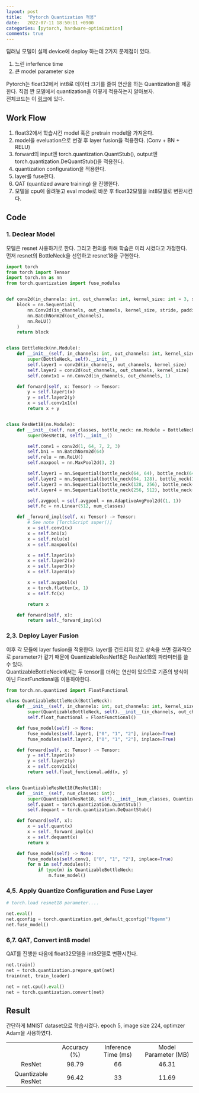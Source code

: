 ```yaml
---
layout: post
title:  "Pytorch Quantization 적용"
date:   2022-07-11 18:50:11 +0900
categories: [pytorch, hardware-optimization]
comments: true
---
```


딥러닝 모델이 실제 device에 deploy 하는데 2가지 문제점이 있다.  
1. 느린 inferfence time
2. 큰 model parameter size

Pytorch는 float32에서 int8로 데이터 크기를 줄여 연산을 하는 Quantization을 제공한다.
직접 짠 모델에서 quantization을 어떻게 적용하는지 알아보자.  
전체코드는 이 [링크](https://github.com/wonbeomjang/blog-code/blob/main/resnet-quantization.py)에 있다.

## Work Flow
1. float32에서 학습시킨 model 혹은 pretrain model을 가져온다.
2. model을 eveluation으로 변경 후 layer fusion을 적용한다.  (Conv + BN + RELU)
3. forward의 input엔 torch.quantization.QuantStub(), output엔 torch.quantization.DeQuantStub()을 적용한다. 
4. quantization configuration을 적용한다.
5. layer를 fuse한다.
6. QAT (quantized aware training) 을 진행한다.
7. 모델을 cpu에 올려놓고 eval mode로 바꾼 후 float32모델을 int8모델로 변환시킨다.

## Code
### 1. Declear Model
모델은 resnet 사용하기로 한다. 그리고 편의를 위해 학습은 미리 시켰다고 가정한다.  
먼저 resnet의 BottleNeck을 선언하고 resnet18을 구현한다.
```python
import torch
from torch import Tensor
import torch.nn as nn
from torch.quantization import fuse_modules


def conv2d(in_channels: int, out_channels: int, kernel_size: int = 3, stride: int = 1, padding: int = 1):
    block = nn.Sequential(
        nn.Conv2d(in_channels, out_channels, kernel_size, stride, padding),
        nn.BatchNorm2d(out_channels),
        nn.ReLU()
    )
    return block


class BottleNeck(nn.Module):
    def __init__(self, in_channels: int, out_channels: int, kernel_size: int = 3):
        super(BottleNeck, self).__init__()
        self.layer1 = conv2d(in_channels, out_channels, kernel_size)
        self.layer2 = conv2d(out_channels, out_channels, kernel_size)
        self.conv1x1 = nn.Conv2d(in_channels, out_channels, 1)

    def forward(self, x: Tensor) -> Tensor:
        y = self.layer1(x)
        y = self.layer2(y)
        x = self.conv1x1(x)
        return x + y


class ResNet18(nn.Module):
    def __init__(self, num_classes, bottle_neck: nn.Module = BottleNeck):
        super(ResNet18, self).__init__()

        self.conv1 = conv2d(1, 64, 7, 2, 3)
        self.bn1 = nn.BatchNorm2d(64)
        self.relu = nn.ReLU()
        self.maxpool = nn.MaxPool2d(3, 2)

        self.layer1 = nn.Sequential(bottle_neck(64, 64), bottle_neck(64, 64), nn.MaxPool2d(2, 2))
        self.layer2 = nn.Sequential(bottle_neck(64, 128), bottle_neck(128, 128), nn.MaxPool2d(2, 2))
        self.layer3 = nn.Sequential(bottle_neck(128, 256), bottle_neck(256, 256), nn.MaxPool2d(2, 2))
        self.layer4 = nn.Sequential(bottle_neck(256, 512), bottle_neck(512, 512), nn.MaxPool2d(2, 2))

        self.avgpool = self.avgpool = nn.AdaptiveAvgPool2d((1, 1))
        self.fc = nn.Linear(512, num_classes)

    def _forward_impl(self, x: Tensor) -> Tensor:
        # See note [TorchScript super()]
        x = self.conv1(x)
        x = self.bn1(x)
        x = self.relu(x)
        x = self.maxpool(x)

        x = self.layer1(x)
        x = self.layer2(x)
        x = self.layer3(x)
        x = self.layer4(x)

        x = self.avgpool(x)
        x = torch.flatten(x, 1)
        x = self.fc(x)

        return x

    def forward(self, x):
        return self._forward_impl(x)
```

### 2,3. Deploy Layer Fusion
이후 각 모듈에 layer fusion을 적용한다. 
layer를 건드리지 않고 상속을 쓰면 결과적으로 parameter가 같기 때문에 QuantizableResNet18은 ResNet18의 파라미터를 쓸 수 있다.  
QuantizableBottleNeck에서는 두 tensor를 더하는 연산이 있으므로 기존의 방식이 아닌 FloatFunctional을 이용하야한다.
```python
from torch.nn.quantized import FloatFunctional

class QuantizableBottleNeck(BottleNeck):
    def __init__(self, in_channels: int, out_channels: int, kernel_size: int = 3):
        super(QuantizableBottleNeck, self).__init__(in_channels, out_channels, kernel_size)
        self.float_functional = FloatFunctional()

    def fuse_model(self) -> None:
        fuse_modules(self.layer1, ["0", "1", "2"], inplace=True)
        fuse_modules(self.layer2, ["0", "1", "2"], inplace=True)

    def forward(self, x: Tensor) -> Tensor:
        y = self.layer1(x)
        y = self.layer2(y)
        x = self.conv1x1(x)
        return self.float_functional.add(x, y)


class QuantizableResNet18(ResNet18):
    def __init__(self, num_classes: int):
        super(QuantizableResNet18, self).__init__(num_classes, QuantizableBottleNeck)
        self.quant = torch.quantization.QuantStub()
        self.dequant = torch.quantization.DeQuantStub()

    def forward(self, x):
        x = self.quant(x)
        x = self._forward_impl(x)
        x = self.dequant(x)
        return x

    def fuse_model(self) -> None:
        fuse_modules(self.conv1, ["0", "1", "2"], inplace=True)
        for m in self.modules():
            if type(m) is QuantizableBottleNeck:
                m.fuse_model()
```

### 4,5. Apply Quantize Configuration and Fuse Layer

```python
# torch.load resnet18 parameter....

net.eval()
net.qconfig = torch.quantization.get_default_qconfig("fbgemm")
net.fuse_model()
```

### 6,7. QAT, Convert int8 model
QAT를 진행한 다음에 float32모델을 int8모델로 변환시킨다.
```python
net.train()
net = torch.quantization.prepare_qat(net)
train(net, train_loader)

net = net.cpu().eval()
net = torch.quantization.convert(net)
```

## Result
간단하게 MNIST dataset으로 학습시켰다.
epoch 5, image size 224, optimzer Adam을 사용하였다.

<table align="center">
    <tr align="center">
        <td></td>
        <td>Accuracy (%)</td>
        <td>Inference Time (ms)</td>
        <td>Model Parameter (MB)</td>
    </tr>
    <tr align="center">
        <td>ResNet</td>
        <td>98.79</td>
        <td>66</td>
        <td>46.31</td>
    </tr>
    <tr align="center">
        <td>Quantizable ResNet</td>
        <td>96.42</td>
        <td>33</td>
        <td>11.69</td>
    </tr>
</table>
